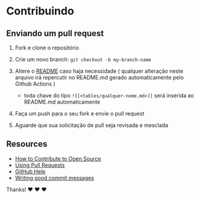 # Contribuindo

## Enviando um pull request

1. Fork e clone o repositório
1. Crie um novo branch: `git checkout -b my-branch-name`
1. Altere o [README](./README) caso haja necessidade ( qualquer alteração neste arquivo irá repercutir no README.md gerado automaticamente pelo Github Actions )

    - toda chave do tipo `![[<tables/qualquer-nome.md>]]` será inserida ao README.md automaticamente
    
1. Faça um push para o seu fork e envie o pull request
1. Aguarde que sua solicitação de pull seja revisada e mesclada

## Resources

- [How to Contribute to Open Source](https://opensource.guide/how-to-contribute/)
- [Using Pull Requests](https://help.github.com/articles/about-pull-requests/)
- [GitHub Help](https://help.github.com)
- [Writing good commit messages](http://tbaggery.com/2008/04/19/a-note-about-git-commit-messages.html)

Thanks! :heart: :heart: :heart: